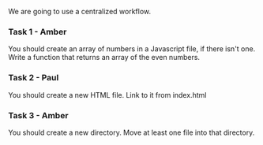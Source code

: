 We are going to use a centralized workflow.

### Task 1 - Amber
You should create an array of numbers in a Javascript file, if there isn't one. Write a function that returns an array of the even numbers.


### Task 2 - Paul
You should create a new HTML file. Link to it from index.html

### Task 3 - Amber
You should create a new directory. Move at least one file into that directory.
